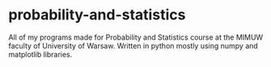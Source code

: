# probability-and-statistics
All of my programs made for Probability and Statistics course at the MIMUW faculty 
of University of Warsaw. Written in python mostly using numpy and matplotlib libraries.
